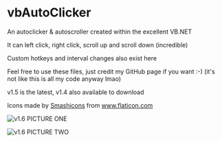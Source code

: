 # vbAutoClicker
An autoclicker &amp; autoscroller created within the excellent VB.NET

It can left click, right click, scroll up and scroll down (incredible)

Custom hotkeys and interval changes also exist here

Feel free to use these files, just credit my GitHub page if you want :-) (it's not like this is all my code anyway lmao)

v1.5 is the latest, v1.4 also available to download

<div>Icons made by <a href="https://www.flaticon.com/authors/smashicons" title="Smashicons">Smashicons</a> from <a href="https://www.flaticon.com/" title="Flaticon">www.flaticon.com</a></div>

![v1.6 PICTURE ONE](https://i.imgur.com/g98nkRD.png)

![v1.6 PICTURE TWO](https://i.imgur.com/JF96muD.png)
